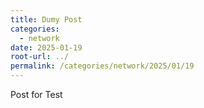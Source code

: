 ```yaml
---
title: Dumy Post
categories:
  - network
date: 2025-01-19
root-url: ../
permalink: /categories/network/2025/01/19
---
```

Post for Test